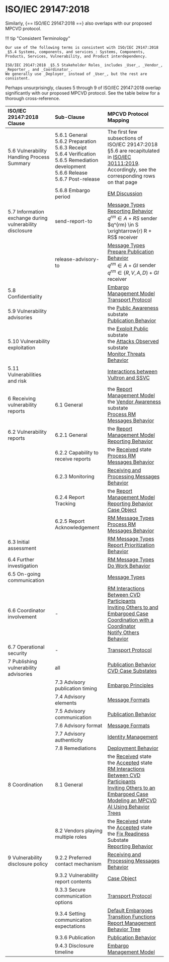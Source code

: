 # ISO/IEC 29147:2018

Similarly, {== ISO/IEC 29147:2018 ==} also overlaps with our proposed MPCVD protocol.

!!! tip "Consistent Terminology"

    Our use of the following terms is consistent with ISO/IEC 29147:2018
    _§5.4 Systems, components, and services_: Systems, Components, Products, Services, Vulnerability, and Product interdependency.

    ISO/IEC 29147:2018 _§5.5 Stakeholder Roles_ includes _User_, _Vendor_, _Reporter_, and _Coordinator_.
    We generally use _Deployer_ instead of _User_, but the rest are consistent. 

Perhaps unsurprisingly, clauses 5 through 9 of ISO/IEC 29147:2018 overlap significantly with our proposed MPCVD protocol.
See the table below for a thorough cross-reference.

| ISO/IEC<br/>29147:2018<br/>Clause                        | Sub-Clause                                                                                                                                              | MPCVD Protocol Mapping                                                                                                                                                                            |
|:---------------------------------------------------------|:--------------------------------------------------------------------------------------------------------------------------------------------------------|:--------------------------------------------------------------------------------------------------------------------------------------------------------------------------------------------------|
| 5.6 Vulnerability Handling Process Summary               | 5.6.1 General<br/>5.6.2 Preparation<br/>5.6.3 Receipt<br/>5.6.4 Verification<br/>5.6.5 Remediation development<br/>5.6.6 Release<br/>5.6.7 Post-release | The first few subsections of ISO/IEC 29147:2018 §5.6 are recapitulated in [ISO/IEC 30111:2019](/reference/iso_30111_2019). Accordingly, see the corresponding rows on that page                   |
|                                                          | 5.6.8 Embargo period                                                                                                                                    | [EM Discussion](/topics/process_models/em/principles/)                                                                                                                                            
| 5.7 Information exchange during vulnerability disclosure | send-report-to                                      | [Message Types](/reference/formal_protocol/messages/)<br/>[Reporting Behavior](/topics/behavior_logic/reporting_bt/)<br/>$q^{rm} \in A + RS$ sender<br/>$q^{rm} \in S \xrightarrow{r} R + RS$ receiver                                                                    |
|                                                          | release-advisory-to                                  | [Message Types](/reference/formal_protocol/messages/)<br/>[Prepare Publication Behavior](/topics/behavior_logic/publication_bt/)<br/>$q^{rm} \in A + GI$ sender<br/>$q^{rm} \in \{R,V,A,D\} + GI$ receiver                                                                  |
| 5.8 Confidentiality                                      |                                                                                                                                                         | [Embargo Management Model](/topics/process_models/em/)<br/>[Transport Protocol](/howto/general_implementation/#transport-protocol)                                                                                                                                           |
| 5.9 Vulnerability advisories                             |                                                                                                                                                         | the [Public Awareness](/topics/process_models/cs/#the-public-awareness-substate-p-p) substate<br/>[Publication Behavior](/topics/behavior_logic/publication_bt/)                                                                                                                                    |
| 5.10 Vulnerability exploitation                          |                                                                                                                                                         | the [Exploit Public](/topics/process_models/cs/#the-exploit-public-substate-x-x) substate<br/>the [Attacks Observed](/topics/process_models/cs/#the-attacks-observed-substate-a-a) substate<br/>[Monitor Threats Behavior](/topics/behavior_logic/monitor_threats_bt/)                                                                                            |
| 5.11 Vulnerabilities and risk                            |                                                                                                                                                         | [Interactions between Vultron and SSVC](/reference/ssvc_crosswalk/)                                                                                                                                                         
| 6 Receiving vulnerability reports                        | 6.1 General                                                                                                                                             | the [Report Management Model](/topics/process_models/rm/)<br/>the [Vendor Awareness](/topics/process_models/cs/#the-vendor-awareness-substate-v-v) substate<br/>[Process RM Messages Behavior](/topics/behavior_logic/msg_rm_bt/)                                                                                        |
| 6.2 Vulnerability reports                                | 6.2.1 General                                                                                                                                           | the [Report Management Model](/topics/process_models/rm/)<br/>[Reporting Behavior](/topics/behavior_logic/reporting_bt/)                                                                                                                                        |
|                                                          | 6.2.2 Capability to receive reports                                                                                                                     | the [Received](/topics/process_models/rm/#the-received-r-state) state<br/>[Process RM Messages Behavior](/topics/behavior_logic/msg_rm_bt/)                                                                                                                                       |
|                                                          | 6.2.3 Monitoring                                                                                                                                        | [Receiving and Processing Messages Behavior](/topics/behavior_logic/msg_intro_bt/)                                                                                                                                                    |
|                                                          | 6.2.4 Report Tracking                                                                                                                                   | the [Report Management Model](/topics/process_models/rm/)<br/>[Reporting Behavior](/topics/behavior_logic/reporting_bt/)<br/>[Case Object](/howto/case_object/)                                                                                                                    |
|                                                          | 6.2.5 Report Acknowledgement                                                                                                                            | [RM Message Types](/reference/formal_protocol/messages/#rm-message-types)<br/>[Process RM Messages Behavior](/topics/behavior_logic/msg_rm_bt/)                                                                                                                                         |
| 6.3 Initial assessment                                   |                                                                                                                                                         | [RM Message Types](/reference/formal_protocol/messages/#rm-message-types)<br/>[Report Prioritization Behavior](/topics/behavior_logic/rm_prioritization_bt/)                                                                                                                                       |
| 6.4 Further investigation                                |                                                                                                                                                         | [RM Message Types](/reference/formal_protocol/messages/#rm-message-types)<br/>[Do Work Behavior](/topics/behavior_logic/do_work_bt/)                                                                                                                                                     | 
| 6.5 On-going communication                               |                                                                                                                                                         | [Message Types](/reference/formal_protocol/messages/)                                                                                                                                                                                 |
| 6.6 Coordinator involvement | - | [RM Interactions Between CVD Participants](/topics/process_models/rm/rm_interactions/)<br/>[Inviting Others to and Embargoed Case](/topics/process_models/em/working_with_others/)<br/>[Coordination with a Coordinator](/topics/formal_protocol/worked_example/?h=coordination#sec:coordinating_with_coordinator)<br/>[Notify Others Behavior](/topics/behavior_logic/reporting_bt/)                                 |
| 6.7 Operational security | - | [Transport Protocol](/howto/general_implementation/#transport-protocol)                                                                                                                                                                           |
| 7 Publishing vulnerability advisories | all | [Publication Behavior](/topics/behavior_logic/publication_bt/)<br/>[CVD Case Substates](/topics/process_models/cs/#cvd-case-substates)                                                                                                                                               |
|  | 7.3 Advisory publication timing | [Embargo Principles](/topics/process_models/em/principles/)                                                                                                                                                                            |
|  | 7.4 Advisory elements | [Message Formats](/howto/general_implementation/#message-formats)                                                                                                                                                                               |
|  | 7.5 Advisory communication | [Publication Behavior](/topics/behavior_logic/publication_bt/)                                                                                                                                                                          |
|  | 7.6 Advisory format | [Message Formats](/howto/general_implementation/#message-formats)                                                                                                                                                                               |
|  | 7.7 Advisory authenticity | [Identity Management](/howto/general_implementation/#identity-management)                                                                                                                                                                           |
|  | 7.8 Remediations | [Deployment Behavior](/topics/behavior_logic/deployment_bt/)                                                                                                                                                                           |
| 8 Coordination | 8.1 General | the [Received](/topics/process_models/rm/#the-received-r-state) state<br/>the [Accepted](/topics/process_models/rm/#the-accepted-a-state) state<br/>[RM Interactions Between CVD Participants](/topics/process_models/rm/rm_interactions/)<br/>[Inviting Others to an Embargoed Case](/topics/process_models/em/working_with_others/)<br/>[Modeling an MPCVD AI Using Behavior Trees](/topics/behavior_logic/cvd_bt/) |
|  | 8.2 Vendors playing multiple roles | the [Received](/topics/process_models/rm/#the-received-r-state) state<br/>the [Accepted](/topics/process_models/rm/#the-accepted-a-state) state<br/>the [Fix Readiness](/topics/process_models/cs/#the-fix-readiness-substate-f-f) Substate<br/>[Reporting Behavior](/topics/behavior_logic/reporting_bt/)                                                                                   |
| 9 Vulnerability disclosure policy | 9.2.2 Preferred contact mechanism | [Receiving and Processing Messages Behavior](/topics/behavior_logic/msg_intro_bt/)                                                                                                                                                    |
|  | 9.3.2 Vulnerability report contents | [Case Object](/howto/case_object/)                                                                                                                                                                                   |
|  | 9.3.3 Secure communication options | [Transport Protocol](/howto/general_implementation/#transport-protocol)                                                                                                                                                                           |
|  | 9.3.4 Setting communication expectations | [Default Embargoes](/topics/process_models/em/defaults/)<br/>[Transition Functions](/reference/formal_protocol/transitions/)<br/>[Report Management Behavior Tree](/topics/behavior_logic/rm_bt/)                                                                                                        |
|  | 9.3.6 Publication | [Publication Behavior](/topics/behavior_logic/publication_bt/)                                                                                                                                                                          |
|  | 9.4.3 Disclosure timeline | [Embargo Management Model](/topics/process_models/em/)                                                                                                                                                                      |
